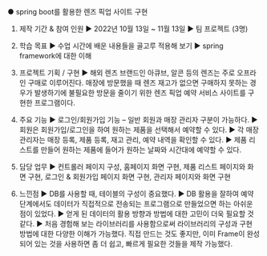 ● spring boot를 활용한 렌즈 픽업 사이트 구현

1. 제작 기간 & 참여 인원
▶ 2022년 10월 13일 ~ 11월 13일
▶ 팀 프로젝트 (3명)

2. 학습 목표
▶ 수업 시간에 배운 내용들을 골고루 적용해 보기
▶ spring framework에 대한 이해

3. 프로젝트 기획 / 구현
▶ 해외 렌즈 브랜드인 아큐브, 알콘 등의 렌즈는 주로 오프라인 구매로 이루어진다. 매장에 방문했을 때 렌즈 재고가 없으면 구매하지 못하는 경우가 발생하기에 불필요한 방문을 줄이기 위한 렌즈 픽업 예약 서비스 사이트를 구현한 프로그램이다.

4. 주요 기능
▶ 로그인/회원가입 기능 – 일반 회원과 매장 관리자 구분이 가능하다.
▶ 회원은 회원가입/로그인을 하여 원하는 제품을 선택해서 예약할 수 있다.
▶ 각 매장 관리자는 매장 등록, 제품 등록, 재고 관리, 예약 내역을 확인할 수 있다.
▶ 제품 리스트를 만들어 원하는 제품에 들어가 원하는 날짜와 시간대에 예약할 수 있다.

5. 담당 업무
▶ 컨트롤러 페이지 구성, 홈페이지 화면 구현, 제품 리스트 페이지와 화면 구현, 로그인 & 회원가입 페이지 화면 구현, 관리자 페이지와 화면 구현

6. 느낀점
▶ DB를 사용할 때, 테이블의 구성이 중요했다.
▶ DB 활용을 잘하여 예약 단계에서도 데이터가 직접적으로 전송되는 프로그램으로 만들었으면 하는 아쉬운 점이 있었다.
▶ 얻게 된 데이터의 활용 방향과 방법에 대한 고민이 더욱 필요할 것 같다.
▶ 처음 경험해 보는 라이브러리를 사용함으로써 라이브러리의 구성과 구현 방법에 대한 다양한 이해가 가능했다. 직접 만드는 것도 좋지만, 이미 Frame이 완성되어 있는 것을 사용하면 좀 더 쉽고, 빠르게 필요한 것들을 제작 가능했다.
